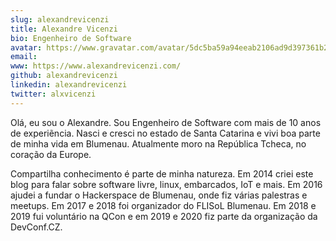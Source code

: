 ```yaml
---
slug: alexandrevicenzi
title: Alexandre Vicenzi
bio: Engenheiro de Software
avatar: https://www.gravatar.com/avatar/5dc5ba59a94eeab2106ad9d397361b2c?s=200&d=mp
email:
www: https://www.alexandrevicenzi.com/
github: alexandrevicenzi
linkedin: alexandrevicenzi
twitter: alxvicenzi
---
```


Olá, eu sou o Alexandre. Sou Engenheiro de Software com mais de 10 anos de experiẽncia. Nasci e cresci no estado de Santa Catarina e vivi boa parte de minha vida em Blumenau. Atualmente moro na República Tcheca, no coração da Europe.

Compartilha conhecimento é parte de minha natureza. Em 2014 criei este blog para falar sobre software livre, linux, embarcados, IoT e mais. Em 2016 ajudei a fundar o Hackerspace de Blumenau, onde fiz várias palestras e meetups. Em 2017 e 2018 foi organizador do FLISoL Blumenau. Em 2018 e 2019 fui voluntário na QCon e em 2019 e 2020 fiz parte da organização da DevConf.CZ.
